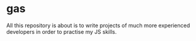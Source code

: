 # gas
All this repository is about is to write projects of much more experienced developers in order to practise my JS skills.
